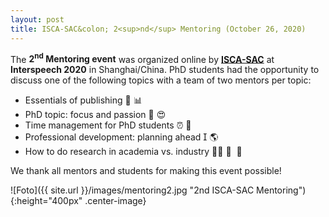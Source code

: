 ```yaml
---
layout: post
title: ISCA-SAC&colon; 2<sup>nd</sup> Mentoring (October 26, 2020)
---
```


The <strong>2<sup>nd</sup> Mentoring event</strong> was organized online by 
<a href="http://www.isca-students.org/sacweb/" target="_blank" rel="noopener"><strong>ISCA-SAC</strong></a>
at <strong>Interspeech 2020</strong> in Shanghai/China. PhD students had the opportunity to discuss one of the following topics
with a team of two mentors per topic: 

 <ul>
  <li>Essentials of publishing &#128214; 	&#128202;</li>
  <li>PhD topic: focus and passion 	&#128270; &#128525;</li>
  <li>Time management for PhD students &#9200; &#128197;</li>
  <li>Professional development: planning ahead &#57356; &#127758;</li>
  <li>How to do research in academia vs. industry &#128104;&#8205;&#127979; &#128105; &#8205; &#128300;</li>
</ul> 

We thank all mentors and students for making this event possible!

![Foto]({{ site.url }}/images/mentoring2.jpg "2nd ISCA-SAC Mentoring"){:height="400px" .center-image}
